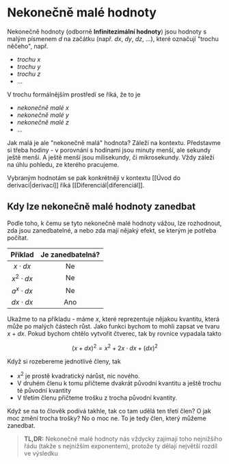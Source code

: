 # Nekonečně malé hodnoty
Nekonečně hodnoty (odborně **Infinitezimální hodnoty**) jsou hodnoty s malým písmenem $d$ na začátku (např. $dx$, $dy$, $dz$, ...), které označují "trochu něčeho", např. 
- *trochu* $x$
- *trochu* $y$
- *trochu* $z$
- ...

V trochu formálnějším prostředí se říká, že to je
- *nekonečně malé $x$*
- *nekonečně malé $y$*
- *nekonečně malé $z$*
- ...

Jak malá je ale "nekonečně malá" hodnota? Záleží na kontextu. Představme si třeba hodiny - v porovnání s hodinami jsou minuty menší, ale sekundy ještě menší. A ještě menší jsou milisekundy, či mikrosekundy. Vždy záleží na úhlu pohledu, ze kterého pracujeme.

Vybraným hodnotám se pak konkrétněji v kontextu [[Úvod do derivací|derivací]] říká [[Diferenciál|diferenciál]]. 

## Kdy lze nekonečně malé hodnoty zanedbat
Podle toho, k čemu se tyto nekonečně malé hodnoty vážou, lze rozhodnout, zda jsou zanedbatelné, a nebo zda mají nějaký efekt, se kterým je potřeba počítat. 

|Příklad|Je zanedbatelná?|
|:--:|:--:|
|$x\cdot{dx}$|Ne|
|$x^2\cdot{dx}$|Ne|
|$a^x\cdot{dx}$|Ne|
|$dx\cdot{dx}$|Ano|

Ukažme to na příkladu - máme $x$, které reprezentuje nějakou kvantitu, která může po malých částech růst. Jako funkci bychom to mohli zapsat ve tvaru $x + dx$. Pokud bychom chtělo vytvořit čtverec, tak by rovnice vypadala takto

$$(x+dx)^2=x^2+2x\cdot{dx}+(dx)^2$$

Když si rozebereme jednotlivé členy, tak 
- $x^2$ je prostě kvadratický nárůst, nic nového.
- V druhém členu k tomu přičteme dvakrát původní kvantitu a ještě trochu té původní kvantity
- V třetím členu přičteme trošku z trocha původní kvantity.

Když se na to člověk podívá takhle, tak co tam udělá ten třetí člen? O jak moc změní trocha trošky? No o moc ne. To je tedy člen, který můžeme zanedbat.

> **TL,DR:** Nekonečně malé hodnoty nás vždycky zajímají toho nejnižšího řádu (takže s nejnižším exponentem), protože ty dělají největší rozdíl ve výsledku

